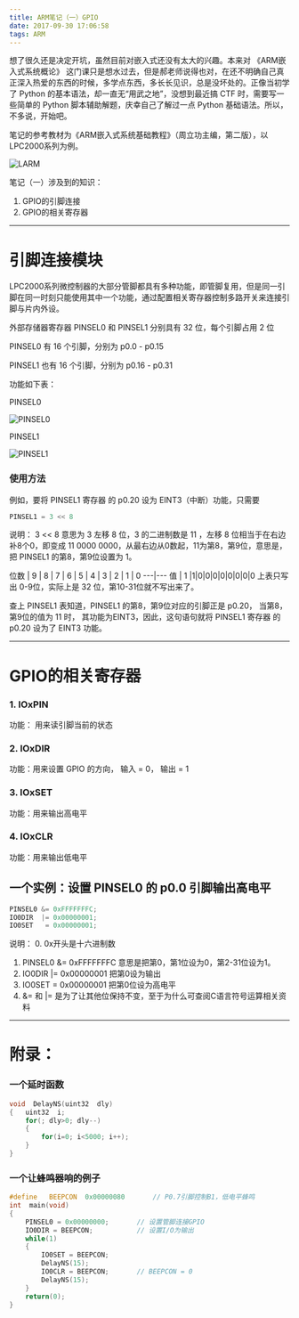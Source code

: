 ```yaml
---
title: ARM笔记（一）GPIO
date: 2017-09-30 17:06:58
tags: ARM
---
```


想了很久还是决定开坑，虽然目前对嵌入式还没有太大的兴趣。本来对 《ARM嵌入式系统概论》 这门课只是想水过去，但是郝老师说得也对，在还不明确自己真正深入热爱的东西的时候，多学点东西，多长长见识，总是没坏处的。正像当初学了 Python 的基本语法，却一直无“用武之地”，没想到最近搞 CTF 时，需要写一些简单的 Python 脚本辅助解题，庆幸自己了解过一点 Python 基础语法。所以，不多说，开始吧。

笔记的参考教材为《ARM嵌入式系统基础教程》（周立功主编，第二版），以LPC2000系列为例。

![LARM](../../../../images/学ARM.jpg)

笔记（一）涉及到的知识：
1. GPIO的引脚连接
2. GPIO的相关寄存器

<!-- more -->
---

# 引脚连接模块

LPC2000系列微控制器的大部分管脚都具有多种功能，即管脚复用，但是同一引脚在同一时刻只能使用其中一个功能，通过配置相关寄存器控制多路开关来连接引脚与片内外设。

外部存储器寄存器 PINSEL0 和 PINSEL1 分别具有 32 位，每个引脚占用 2 位

PINSEL0 有 16 个引脚，分别为 p0.0 - p0.15

PINSEL1 也有 16 个引脚，分别为 p0.16 - p0.31

功能如下表：

 PINSEL0

![PINSEL0](../../../../images/PINSEL0.png)

 PINSEL1

![PINSEL1](../../../../images/PINSEL1.png)

### 使用方法

例如，要将 PINSEL1 寄存器 的 p0.20 设为 EINT3（中断）功能，只需要

```c
PINSEL1 = 3 << 8
```

说明：
3 << 8 意思为 3 左移 8 位，3 的二进制数是 11 ，左移 8 位相当于在右边补8个0，即变成 11 0000 0000，从最右边从0数起，11为第8，第9位，意思是，把 PINSEL1 的第8，第9位设置为 1。


位数 | 9 | 8 | 7 | 6 | 5 | 4 | 3 | 2 | 1 | 0
---|---
值 | 1 |1|0|0|0|0|0|0|0|0
上表只写出 0-9位，实际上是 32 位，第10-31位就不写出来了。

查上 PINSEL1 表知道，PINSEL1 的第8，第9位对应的引脚正是 p0.20， 当第8，第9位的值为 11 时， 其功能为EINT3，因此，这句语句就将 PINSEL1 寄存器 的 p0.20 设为了 EINT3 功能。




---
# GPIO的相关寄存器

### 1. IOxPIN

功能： 用来读引脚当前的状态


### 2. IOxDIR

功能：用来设置 GPIO 的方向， 输入 = 0， 输出 = 1


### 3. IOxSET

功能：用来输出高电平


### 4. IOxCLR

功能：用来输出低电平


## 一个实例：设置 PINSEL0 的 p0.0 引脚输出高电平

```c
PINSEL0 &= 0xFFFFFFFC;
IO0DIR  |= 0x00000001;
IO0SET   = 0x00000001;

```
说明：
0. 0x开头是十六进制数
1. PINSEL0 &= 0xFFFFFFFC 意思是把第0，第1位设为0，第2-31位设为1。
2. IO0DIR  |= 0x00000001 把第0设为输出
3. IO0SET   = 0x00000001 把第0位设为高电平
4. &= 和 |= 是为了让其他位保持不变，至于为什么可查阅C语言符号运算相关资料

---
# 附录：

### 一个延时函数

```c
void  DelayNS(uint32  dly)
{   uint32  i;
    for(; dly>0; dly--)
    {
        for(i=0; i<5000; i++);
    }
}

```

### 一个让蜂鸣器响的例子

```c
#define   BEEPCON  0x00000080       // P0.7引脚控制B1，低电平蜂鸣
int  main(void)
{  
    PINSEL0 = 0x00000000;       // 设置管脚连接GPIO   
    IO0DIR = BEEPCON;           // 设置I/O为输出
    while(1)
    {  
        IO0SET = BEEPCON;       
        DelayNS(15);
        IO0CLR = BEEPCON;       // BEEPCON = 0
        DelayNS(15);
    }
    return(0);
}

```
